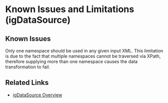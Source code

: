﻿<!--
|metadata|
{
    "fileName": "igdatasource-igdatasource-known-issues",
    "controlName": "igDataSource",
    "tags": ["Known Issues"]
}
|metadata|
-->

# Known Issues and Limitations (igDataSource)

## Known Issues
Only one namespace should be used in any given input XML. This limitation is due to the fact that multiple namespaces cannot be traversed via XPath, therefore supplying more than one namespace causes the data transformation to fail.

## Related Links
- [igDataSource Overview](igDataSource-igDataSource-Overview.html)

 

 


